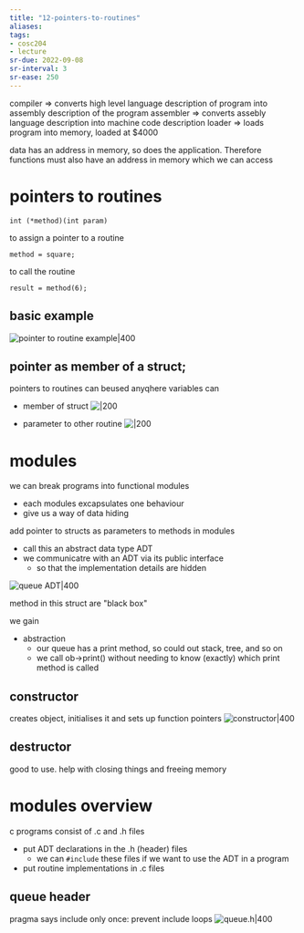 ```yaml
---
title: "12-pointers-to-routines"
aliases: 
tags: 
- cosc204
- lecture
sr-due: 2022-09-08
sr-interval: 3
sr-ease: 250
---
```


compiler ⇒ converts high level language description of program into assembly description of the program
assembler ⇒ converts assebly language description into machine code description
loader ⇒ loads program into memory, loaded at $4000

data has an address in memory, so does the application. Therefore functions must also have an address in memory which we can access

# pointers to routines

```
int (*method)(int param)
```

to assign a pointer to a routine

```
method = square;
```

to call the routine
```
result = method(6);
```


## basic example
![pointer to routine example|400](https://i.imgur.com/qLy2uh3.png)

## pointer as member of a struct;
pointers to routines can beused anyqhere variables can

- member of struct
![|200](https://i.imgur.com/03utoNr.png)

- parameter to other routine
![|200](https://i.imgur.com/cwjCgBg.png)

# modules

we can break programs into functional modules
- each modules excapsulates one behaviour
- give us a way of data hiding

add pointer to structs as parameters to methods in modules
- call this an abstract data type ADT
- we communicatre with an ADT via its public interface
	- so that the implementation details are hidden

![queue ADT|400](https://i.imgur.com/pk2kOE2.png)

method in this struct are "black box"

we gain
- abstraction
	- our queue has a print method, so could out stack, tree, and so on
	- we call ob->print() without needing to know (exactly) which print method is called

## constructor
creates object, initialises it and sets up function pointers
![constructor|400](https://i.imgur.com/HM6P3QI.png)

## destructor
good to use. help with closing things and freeing memory


# modules overview
c programs consist of .c and .h files
- put ADT declarations in the .h (header) files
	- we can `#include` these files if we want to use the ADT in a program
- put routine implementations in .c files

## queue header
pragma says include only once: prevent include loops
![queue.h|400](https://i.imgur.com/gpcNZG0.png)
